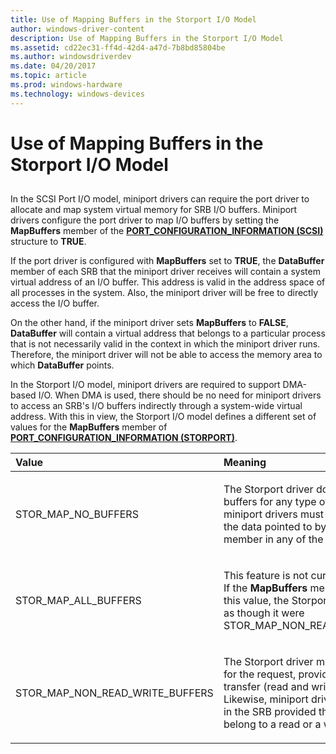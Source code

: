 ```yaml
---
title: Use of Mapping Buffers in the Storport I/O Model
author: windows-driver-content
description: Use of Mapping Buffers in the Storport I/O Model
ms.assetid: cd22ec31-ff4d-42d4-a47d-7b8bd85804be
ms.author: windowsdriverdev
ms.date: 04/20/2017
ms.topic: article
ms.prod: windows-hardware
ms.technology: windows-devices
---
```


# Use of Mapping Buffers in the Storport I/O Model


## <span id="ddk_use_of_mapping_buffers_in_the_storport_i_o_model_kg"></span><span id="DDK_USE_OF_MAPPING_BUFFERS_IN_THE_STORPORT_I_O_MODEL_KG"></span>


In the SCSI Port I/O model, miniport drivers can require the port driver to allocate and map system virtual memory for SRB I/O buffers. Miniport drivers configure the port driver to map I/O buffers by setting the **MapBuffers** member of the [**PORT\_CONFIGURATION\_INFORMATION (SCSI)**](https://msdn.microsoft.com/library/windows/hardware/ff563900) structure to **TRUE**.

If the port driver is configured with **MapBuffers** set to **TRUE**, the **DataBuffer** member of each SRB that the miniport driver receives will contain a system virtual address of an I/O buffer. This address is valid in the address space of all processes in the system. Also, the miniport driver will be free to directly access the I/O buffer.

On the other hand, if the miniport driver sets **MapBuffers** to **FALSE**, **DataBuffer** will contain a virtual address that belongs to a particular process that is not necessarily valid in the context in which the miniport driver runs. Therefore, the miniport driver will not be able to access the memory area to which **DataBuffer** points.

In the Storport I/O model, miniport drivers are required to support DMA-based I/O. When DMA is used, there should be no need for miniport drivers to access an SRB's I/O buffers indirectly through a system-wide virtual address. With this in view, the Storport I/O model defines a different set of values for the **MapBuffers** member of [**PORT\_CONFIGURATION\_INFORMATION (STORPORT)**](https://msdn.microsoft.com/library/windows/hardware/ff563901).

<table>
<colgroup>
<col width="50%" />
<col width="50%" />
</colgroup>
<thead>
<tr class="header">
<th align="left">Value</th>
<th align="left">Meaning</th>
</tr>
</thead>
<tbody>
<tr class="odd">
<td align="left"><p>STOR_MAP_NO_BUFFERS</p></td>
<td align="left"><p>The Storport driver does not map data buffers for any type of SRB. Therefore, its miniport drivers must <em>not</em> directly access the data pointed to by the <strong>DataBuffer</strong> member in any of the SRBs it receives.</p></td>
</tr>
<tr class="even">
<td align="left"><p>STOR_MAP_ALL_BUFFERS</p></td>
<td align="left"><p>This feature is not currently implemented. If the <strong>MapBuffers</strong> member is assigned this value, the Storport driver interprets it as though it were STOR_MAP_NON_READ_WRITE_BUFFERS.</p></td>
</tr>
<tr class="odd">
<td align="left"><p>STOR_MAP_NON_READ_WRITE_BUFFERS</p></td>
<td align="left"><p>The Storport driver maps the data buffers for the request, provided it is not a data transfer (read and write) request. Likewise, miniport drivers can access data in the SRB provided that the SRB does not belong to a read or a write request.</p></td>
</tr>
</tbody>
</table>

 

 

 





